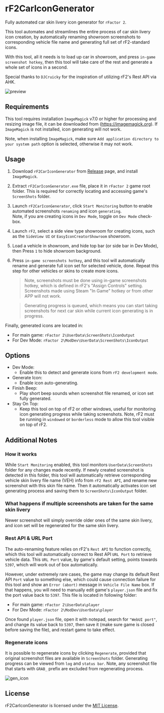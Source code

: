 # rF2CarIconGenerator

Fully automated car skin livery icon generator for `rFactor 2`.

This tool automates and streamlines the entire process of car skin livery icon creation, by automatically renaming showroom screenshots to corresponding vehicle file name and generating full set of rF2-standard icons.

With this tool, all it needs is to load up car in showroom, and press `in-game screenshot hotkey`, then this tool will take care of the rest and generate a whole set of icons in a second.

Special thanks to `DJCruicky` for the inspiration of utilizing rF2's Rest API via AHK.

![preview](https://github.com/user-attachments/assets/19d7624b-8141-491b-8daf-e301f9e80e89)

## Requirements

This tool requires installation `ImageMagick` v7.0 or higher for processing and resizing image file, it can be downloaded from (https://imagemagick.org). If `ImageMagick` is not installed, icon generating will not work.

Note, when installing `ImageMagick`, make sure `Add application directory to your system path` option is selected, otherwise it may not work.

## Usage

1. Download `rF2CarIconGenerator` from [Release](https://github.com/s-victor/rF2CarIconGenerator/releases) page, and install `ImageMagick`.

2. Extract `rF2CarIconGenerator.exe` file, place it in `rFactor 2` game root folder. This is required for correctly locating and accessing game's `ScreenShots` folder.

3. Launch `rF2CarIconGenerator`, click `Start Monitoring` button to enable automated screenshots `renaming` and icon `generating`.  
Note, if you are creating icons in `Dev Mode`, toggle on `Dev Mode` check-box.

4. Launch `rF2`, select a side view type showroom for creating icons, such as the `SideView UI` or `EasyIconCreatorShowroom` showroom.

5. Load a vehicle in showroom, and hide top bar (or side bar in Dev Mode), then Press `1` to hide showroom background.

6. Press `in-game screenshots hotkey`, and this tool will automatically rename and generate full icon set for selected vehicle, done. Repeat this step for other vehicles or skins to create more icons.

    > Note, screenshots must be done using in-game screenshots hotkey, which is defined in rF2's "Assign Controls" setting. Screenshots made using Steam "In Game" hotkey or from other APP will not work.

    > Generating progress is queued, which means you can start taking screenshots for next car skin while current icon generating is in progress.

Finally, generated icons are located in:
- For main game: `rFactor 2\UserData\ScreenShots\IconOutput`
- For Dev Mode: `rFactor 2\ModDev\UserData\ScreenShots\IconOutput`

## Options

- Dev Mode:
    - Enable this to detect and generate icons from `rF2 development mode`.
- Generate Icon:
    - Enable icon auto-generating.
- Finish Beep:
    - Play short beep sounds when screenshot file renamed, or icon set fully generated.
- Stay On Top:
    - Keep this tool on top of rF2 or other windows, useful for monitoring icon generating progress while taking screenshots. Note, rF2 must be running in `windowed` or `borderless` mode to allow this tool visible on top of rF2.

## Additional Notes

### How it works

While `Start Monitoring` enabled, this tool monitors `UserData\ScreenShots` folder for any changes made recently. If newly created screenshot is detected in this folder, this tool will automatically retrieve corresponding vehicle skin livery file name (VEH) info from `rF2 Rest API`, and rename new screenshot with this skin file name. Then it automatically activates icon set generating process and saving them to `ScreenShots\IconOutput` folder.

### What happens if multiple screenshots are taken for the same skin livery

Newer screenshot will simply override older ones of the same skin livery, and icon set will be regenerated for the same skin livery.

### Rest API & URL Port

The auto-renaming feature relies on rF2's `Rest API` to function correctly, which this tool will automatically connect to Rest API `URL Port` to retrieve vehicle data. This `URL Port` value, by game's default setting, points towards `5397`, which will work out of box automatically.

However, under extremely rare cases, the game may change its default Rest API `Port` value to something else, which could cause connection failure for this tool and show an `Error (abort)` message in `Vehicle File Name` box. If that happens, you will need to manually edit game's `player.json` file and fix the port value back to `5397`. This file is located in following folder:
- For main game: `rFactor 2\UserData\player`
- For Dev Mode: `rFactor 2\ModDev\UserData\player`

Once found `player.json` file, open it with notepad, search for `"WebUI port"`, and change its value back to `5397`, then save it (make sure game is closed before saving the file), and restart game to take effect.

### Regenerate icons

It is possible to regenerate icons by clicking `Regenerate`, provided that original screenshot files are available in `ScreenShots` folder. Generating progress can be viewed from `log` and `status bar`. Note, any screenshot file that starts with `GRAB_` prefix are excluded from regenerating process.

![gen_icon](https://github.com/user-attachments/assets/c9fa71f7-8ebc-4a77-b493-faee826ac156)

## License
rF2CarIconGenerator is licensed under the [MIT License](./LICENSE.txt).
